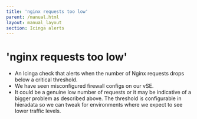 ```yaml
---
title: 'nginx requests too low'
parent: /manual.html
layout: manual_layout
section: Icinga alerts
---
```


# 'nginx requests too low'

-   An Icinga check that alerts when the number of Nginx requests drops
    below a critical threshold.
-   We have seen misconfigured firewall configs on our vSE.
-   It could be a genuine low number of requests or it may be indicative
    of a bigger problem as described above. The threshold is
    configurable in hieradata so we can tweak for environments where we
    expect to see lower traffic levels.

